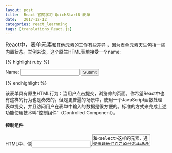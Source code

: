 ```yaml
---
layout: post
title:  React-官网学习-QuickStart8-表单
date:   2017-12-12
categories: react_learnning
tags: [translations_React.js]
---
```

<big>React中，表单元素</big>和其他元素的工作有些差异 ，因为表单元素天生包括一些内置状态。举例来说，这个原生HTML表单接受一个name:


{% highlight ruby %}

<form>
  <label>
    Name:
    <input type="text" name="name" />
  </label>
  <input type="submit" value="Submit" />
</form>

{% endhighlight %}

该表单具有原生HTML行为：当用户点击提交，浏览修的页面。你希望React中也有这样的行为也是奏效的。但是更普遍的场景中，使用一个JavaScript函数处理表单提交，并且访问用户在表单中输入的数据是很方便的。标准的方式来完成上述功能使用技术叫“控制组件”（Controlled Component）。

#### 控制组件

HTML中，像<input>,<textarea>和<select>这样的元素，通常维持他们自己的状态并根据用户输入更新。在React中，可变的状态通常在组件的state中体现并且只能由setState()更新。

将React状态变成“真理的唯一源头”，我们就能将这两点结合起来。接着，渲染了表单的React组件也能在用户随之而来的输入中控制着表单。一个由React控制着的输入表单元素在这种方式下就叫“控制组件”。

举例，如果我们想将先前的例子变成点击提交后输出name，我们可以把表单写成像控制组件那样：

{% highlight ruby %}

class NameForm extends React.Component {
  constructor(props) {
    super(props);
    this.state = {value: ''};

    this.handleChange = this.handleChange.bind(this);
    this.handleSubmit = this.handleSubmit.bind(this);
  }

  handleChange(event) {
    this.setState({value: event.target.value});
  }

  handleSubmit(event) {
    alert('A name was submitted: ' + this.state.value);
    event.preventDefault();
  }

  render() {
    return (
      <form onSubmit={this.handleSubmit}>
        <label>
          Name:
          <input type="text" value={this.state.value} onChange={this.handleChange} />
        </label>
        <input type="submit" value="Submit" />
      </form>
    );
  }
}

{% endhighlight %}

代码在控制台输出[2 , 4 , 6 , 8 , 10]。

在React中，将数组转换成元素列表几乎是相同的。

#### 渲染多个组件

使用花括号{}来构造一个元素集合或把JSX写在里面。

下面 ，我们通过map()函数遍历一个number数组。让每个元素都返回自己的'<li>'。最终，我们把（一个<li>的集合）结果赋给变量 listItems。

{% highlight ruby %}

const numbers = [1, 2, 3, 4, 5];
const listItems = numbers.map((number) =>
  <li>{number}</li>
);

{% endhighlight %}

我们用<ul>标签把整个listItem包括起来，并在DOM中渲染:

{% highlight ruby %}

ReactDOM.render(
  <ul>{listItems}</ul>,
  document.getElementById('root')
);

{% endhighlight %}

这段代码呈现了一个从1--5的列表。

#### 基本列表元素

通常你需要渲染组件里面的列表。

我们重构先前的例子，使它接受一个数字数组参数的并且输出一个无序列表。

{% highlight ruby %}

function NumberList(props) {
  const numbers = props.numbers;
  const listItems = numbers.map((number) =>
    <li>{number}</li>
  );
  return (
    <ul>{listItems}</ul>
  );
}

const numbers = [1, 2, 3, 4, 5];
ReactDOM.render(
  <NumberList numbers={numbers} />,
  document.getElementById('root')
);

{% endhighlight %}

代码运行后，你发现有一个错误，说你需要给你的列表的元素一个Key(**bundle.js:1289 Warning: Each child in an array or iterator should have a unique "key" prop.**)。“key”是一个特殊的字符串属性，当你构造列表时，你需要提供这个属性。下一节中我们将讨论为什么这点如此重要。

让我们在numbers.map()中分配key给每个列表项来修复这个丢失了key的问题。

{% highlight ruby %}

function NumberList(props) {
  const numbers = props.numbers;
  const listItems = numbers.map((number) =>
    <li key={number.toString()}>
      {number}
    </li>
  );
  return (
    <ul>{listItems}</ul>
  );
}

const numbers = [1, 2, 3, 4, 5];
ReactDOM.render(
  <NumberList numbers={numbers} />,
  document.getElementById('root')
);

{% endhighlight %}

#### Keys

Key帮助React识别哪个元素发生了变更，是增加了？或者被移除了。数组中的元素应该被赋予一个具有稳定性的Key：

{% highlight ruby %}

const numbers = [1, 2, 3, 4, 5];
const listItems = numbers.map((number) =>
  <li key={number.toString()}>
    {number}
  </li>
);

{% endhighlight %}

挑出Key最好的方法是使用一个独立标识于其他兄弟元素的字符串。最常见的就是使用数据里面的ID作为Key：

{% highlight ruby %}

const todoItems = todos.map((todo) =>
  <li key={todo.id}>
    {todo.text}
  </li>
);

{% endhighlight %}

万不得已时（当你没有一个稳定的ID来渲染元素时），你可能使用元素索引作为key。

{% highlight ruby %}

const todoItems = todos.map((todo, index) =>
  // Only do this if items have no stable IDs
  <li key={index}>
    {todo.text}
  </li>
);

{% endhighlight %}

要是列表中的次序会改变，我们不推荐使用这种索引Key。这会造成性能问题还会导致关于组建状态的诸多问题。查看Robin Pokorny的论文[ in-depth explanation on the negative impacts of using an index as a key.](https://medium.com/@robinpokorny/index-as-a-key-is-an-anti-pattern-e0349aece318)。如果你选择不是分配一个明确的key，那么儿啊春天就会默认使用索引作为key。

有兴趣了解更多，看看[进一步解释为什么Key是必要的](https://reactjs.org/docs/reconciliation.html#recursing-on-children)。

#### 根据Key提取组件

Key只在数组相关的上下文中生效。

举例说明，要是你提取组件：ListItem，你需要把key保持在身处数组中的<ListItem>元素中，而不是<ListItem>定义时的<li>元素中。

**例子：错误用法**

{% highlight ruby %}

function ListItem(props) {
  const value = props.value;
  return (
    // Wrong! There is no need to specify the key here:
    <li key={value.toString()}>
      {value}
    </li>
  );
}

function NumberList(props) {
  const numbers = props.numbers;
  const listItems = numbers.map((number) =>
    // Wrong! The key should have been specified here:
    <ListItem value={number} />
  );
  return (
    <ul>
      {listItems}
    </ul>
  );
}

const numbers = [1, 2, 3, 4, 5];
ReactDOM.render(
  <NumberList numbers={numbers} />,
  document.getElementById('root')
);

{% endhighlight %}

**例子：正确用法**

{% highlight ruby %}

function ListItem(props) {
  // Correct! There is no need to specify the key here:
  return <li>{props.value}</li>;
}

function NumberList(props) {
  const numbers = props.numbers;
  const listItems = numbers.map((number) =>
    // Correct! Key should be specified inside the array.
    <ListItem key={number.toString()}
              value={number} />

  );
  return (
    <ul>
      {listItems}
    </ul>
  );
}

const numbers = [1, 2, 3, 4, 5];
ReactDOM.render(
  <NumberList numbers={numbers} />,
  document.getElementById('root')
);

{% endhighlight %}

一个好的经验是：元素在map()调用中使用key。

#### Key在兄弟元素中必须独一无二

Key的使用在一个数组中不能重复，可是，并不需要在全局中唯一。当我们构造了两个不一样的数组是，我们可以使用相同的key：

{% highlight ruby %}

function Blog(props) {
  const sidebar = (
    <ul>
      {props.posts.map((post) =>
        <li key={post.id}>
          {post.title}
        </li>
      )}
    </ul>
  );
  const content = props.posts.map((post) =>
    <div key={post.id}>
      <h3>{post.title}</h3>
      <p>{post.content}</p>
    </div>
  );
  return (
    <div>
      {sidebar}
      <hr />
      {content}
    </div>
  );
}

const posts = [
  {id: 1, title: 'Hello World', content: 'Welcome to learning React!'},
  {id: 2, title: 'Installation', content: 'You can install React from npm.'}
];
ReactDOM.render(
  <Blog posts={posts} />,
  document.getElementById('root')
);

{% endhighlight %}

Key的作用就像是给React暗示，但是它不能向下层组件传递。你要是需要相同的值，那你就另外一个prop名字，显式的把这个值传递。

{% highlight ruby %}

const content = posts.map((post) =>
  <Post
    key={post.id}
    id={post.id}
    title={post.title} />
);

{% endhighlight %}

上述例子中，组件Post能读懂props.id，但是不能读懂props.key。

#### 在map()中嵌入JSX

在上面的例子中，我们生命了一个ListItems变量并在里面写了JSX：

{% highlight ruby %}

function NumberList(props) {
  const numbers = props.numbers;
  const listItems = numbers.map((number) =>
    <ListItem key={number.toString()}
              value={number} />

  );
  return (
    <ul>
      {listItems}
    </ul>
  );
}

{% endhighlight %}

JSX允许在任何花括号{}中嵌入表达式，所以我们也能把JSX内联在在map()的返回中：

{% highlight ruby %}

function NumberList(props) {
  const numbers = props.numbers;
  return (
    <ul>
      {numbers.map((number) =>
        <ListItem key={number.toString()}
                  value={number} />

      )}
    </ul>
  );
}

{% endhighlight %}

有时候这种写法清晰，有时候这种写法也让人迷惑。就像JavaScript，为了可读性而把它提取为变量，这完全决定于你。有一点要记住，要是map()中嵌套的太复杂，那么这将是一个提取成组件的好时机。

[官网文章 Quick Start :Lists and Keys](https://reactjs.org/docs/lists-and-keys.html)
